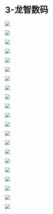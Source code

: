 # 3-龙智数码

![](https://raw.githubusercontent.com/hellojd2018/ms_document/master/Qcon/Qcon_shanghai_2018/images/091710518sCPNMJ/201905130917_4.png)


![](https://raw.githubusercontent.com/hellojd2018/ms_document/master/Qcon/Qcon_shanghai_2018/images/091710518sCPNMJ/201905130917_5.png)


![](https://raw.githubusercontent.com/hellojd2018/ms_document/master/Qcon/Qcon_shanghai_2018/images/091710518sCPNMJ/201905130917_6.png)


![](https://raw.githubusercontent.com/hellojd2018/ms_document/master/Qcon/Qcon_shanghai_2018/images/091710518sCPNMJ/201905130917_7.png)


![](https://raw.githubusercontent.com/hellojd2018/ms_document/master/Qcon/Qcon_shanghai_2018/images/091710518sCPNMJ/201905130917_8.png)


![](https://raw.githubusercontent.com/hellojd2018/ms_document/master/Qcon/Qcon_shanghai_2018/images/091710518sCPNMJ/201905130917_9.png)


![](https://raw.githubusercontent.com/hellojd2018/ms_document/master/Qcon/Qcon_shanghai_2018/images/091710518sCPNMJ/201905130917_10.png)


![](https://raw.githubusercontent.com/hellojd2018/ms_document/master/Qcon/Qcon_shanghai_2018/images/091710518sCPNMJ/201905130917_11.png)


![](https://raw.githubusercontent.com/hellojd2018/ms_document/master/Qcon/Qcon_shanghai_2018/images/091710518sCPNMJ/201905130917_12.png)


![](https://raw.githubusercontent.com/hellojd2018/ms_document/master/Qcon/Qcon_shanghai_2018/images/091710518sCPNMJ/201905130917_13.png)


![](https://raw.githubusercontent.com/hellojd2018/ms_document/master/Qcon/Qcon_shanghai_2018/images/091710518sCPNMJ/201905130917_14.png)


![](https://raw.githubusercontent.com/hellojd2018/ms_document/master/Qcon/Qcon_shanghai_2018/images/091710518sCPNMJ/201905130917_15.png)


![](https://raw.githubusercontent.com/hellojd2018/ms_document/master/Qcon/Qcon_shanghai_2018/images/091710518sCPNMJ/201905130917_16.png)


![](https://raw.githubusercontent.com/hellojd2018/ms_document/master/Qcon/Qcon_shanghai_2018/images/091710518sCPNMJ/201905130917_17.png)


![](https://raw.githubusercontent.com/hellojd2018/ms_document/master/Qcon/Qcon_shanghai_2018/images/091710518sCPNMJ/201905130917_18.png)


![](https://raw.githubusercontent.com/hellojd2018/ms_document/master/Qcon/Qcon_shanghai_2018/images/091710518sCPNMJ/201905130917_19.png)


![](https://raw.githubusercontent.com/hellojd2018/ms_document/master/Qcon/Qcon_shanghai_2018/images/091710518sCPNMJ/201905130917_20.png)


![](https://raw.githubusercontent.com/hellojd2018/ms_document/master/Qcon/Qcon_shanghai_2018/images/091710518sCPNMJ/201905130917_21.png)


![](https://raw.githubusercontent.com/hellojd2018/ms_document/master/Qcon/Qcon_shanghai_2018/images/091710518sCPNMJ/201905130917_22.png)


![](https://raw.githubusercontent.com/hellojd2018/ms_document/master/Qcon/Qcon_shanghai_2018/images/091710518sCPNMJ/201905130917_23.png)


![](https://raw.githubusercontent.com/hellojd2018/ms_document/master/Qcon/Qcon_shanghai_2018/images/091710518sCPNMJ/201905130917_24.png)


